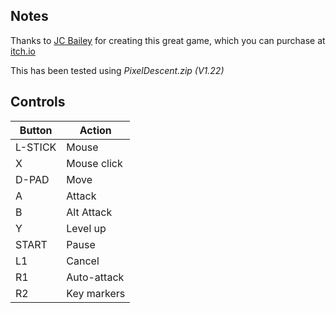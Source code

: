 ## Notes

Thanks to [JC Bailey](https://jc-bailey.itch.io) for creating this great game, which you can purchase at [itch.io](https://jc-bailey.itch.io/pixel-descent)

This has been tested using *PixelDescent.zip (V1.22)*


## Controls

| Button  | Action      |
| ------- | ----------- |
| L-STICK | Mouse       |
| X       | Mouse click |
| D-PAD   | Move        |
| A       | Attack      |
| B       | Alt Attack  |
| Y       | Level up    |
| START   | Pause       |
| L1      | Cancel      |
| R1      | Auto-attack |
| R2      | Key markers |
